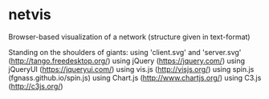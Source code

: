 # netvis
Browser-based visualization of a network  (structure given in text-format)

Standing on the shoulders of giants:
using 'client.svg' and 'server.svg' (http://tango.freedesktop.org/)
using jQuery (https://jquery.com/)
using jQueryUI (https://jqueryui.com/)
using vis.js (http://visjs.org/)
using spin.js (fgnass.github.io/spin.js)
using Chart.js (http://www.chartjs.org/)
using C3.js (http://c3js.org/)
